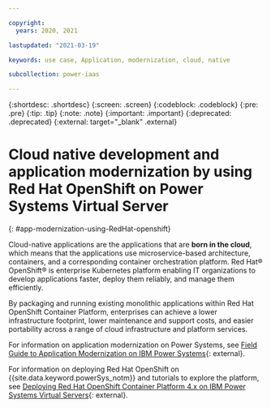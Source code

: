 ```yaml
---

copyright:
  years: 2020, 2021

lastupdated: "2021-03-19"

keywords: use case, Application, modernization, cloud, native

subcollection: power-iaas

---
```


{:shortdesc: .shortdesc}
{:screen: .screen}
{:codeblock: .codeblock}
{:pre: .pre}
{:tip: .tip}
{:note: .note}
{:important: .important}
{:deprecated: .deprecated}
{:external: target="_blank" .external}

# Cloud native development and application modernization by using Red Hat OpenShift on Power Systems Virtual Server
{: #app-modernization-using-RedHat-openshift}

Cloud-native applications are the applications that are **born in the cloud**, which means that the applications use microservice-based architecture, containers, and a corresponding container orchestration platform. Red Hat&reg; OpenShift&reg; is enterprise Kubernetes platform enabling IT organizations to develop applications faster, deploy them reliably, and manage them efficiently.

By packaging and running existing monolithic applications within Red Hat OpenShift Container Platform, enterprises can achieve a lower infrastructure footprint, lower maintenance and support costs, and easier portability across a range of cloud infrastructure and platform services.

For information on application modernization on Power Systems, see [Field Guide to Application Modernization on IBM Power Systems](https://www.ibm.com/downloads/cas/D9POQ3YR){: external}.

For information on deploying Red Hat OpenShift on {{site.data.keyword.powerSys_notm}} and tutorials to explore the platform, see [Deploying Red Hat OpenShift Container Platform 4.x on IBM Power Systems Virtual Servers](https://developer.ibm.com/components/ibm-power/series/deploy-ocp-cloud-paks-power-virtual-server/){: external}.

